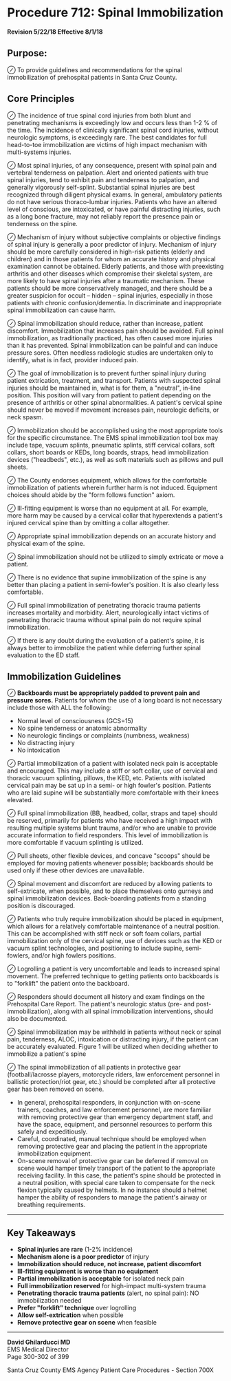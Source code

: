 # Procedure 712: Spinal Immobilization

**Revision 5/22/18 Effective 8/1/18**

## Purpose:

⊘ To provide guidelines and recommendations for the spinal immobilization of prehospital patients in Santa Cruz County.

## Core Principles

⊘ The incidence of true spinal cord injuries from both blunt and penetrating mechanisms is exceedingly low and occurs less than 1-2 % of the time. The incidence of clinically significant spinal cord injuries, without neurologic symptoms, is exceedingly rare. The best candidates for full head-to-toe immobilization are victims of high impact mechanism with multi-systems injuries.

⊘ Most spinal injuries, of any consequence, present with spinal pain and vertebral tenderness on palpation. Alert and oriented patients with true spinal injuries, tend to exhibit pain and tenderness to palpation, and generally vigorously self-splint. Substantial spinal injuries are best recognized through diligent physical exams. In general, ambulatory patients do not have serious thoraco-lumbar injuries. Patients who have an altered level of conscious, are intoxicated, or have painful distracting injuries, such as a long bone fracture, may not reliably report the presence pain or tenderness on the spine.

⊘ Mechanism of injury without subjective complaints or objective findings of spinal injury is generally a poor predictor of injury. Mechanism of injury should be more carefully considered in high-risk patients (elderly and children) and in those patients for whom an accurate history and physical examination cannot be obtained. Elderly patients, and those with preexisting arthritis and other diseases which compromise their skeletal system, are more likely to have spinal injuries after a traumatic mechanism. These patients should be more conservatively managed, and there should be a greater suspicion for occult – hidden – spinal injuries, especially in those patients with chronic confusion/dementia. In discriminate and inappropriate spinal immobilization can cause harm.

⊘ Spinal immobilization should reduce, rather than increase, patient discomfort. Immobilization that increases pain should be avoided. Full spinal immobilization, as traditionally practiced, has often caused more injuries than it has prevented. Spinal immobilization can be painful and can induce pressure sores. Often needless radiologic studies are undertaken only to identify, what is in fact, provider induced pain.

⊘ The goal of immobilization is to prevent further spinal injury during patient extrication, treatment, and transport. Patients with suspected spinal injuries should be maintained in, what is for them, a "neutral", in-line position. This position will vary from patient to patient depending on the presence of arthritis or other spinal abnormalities. A patient's cervical spine should never be moved if movement increases pain, neurologic deficits, or neck spasm.

⊘ Immobilization should be accomplished using the most appropriate tools for the specific circumstance. The EMS spinal immobilization tool box may include tape, vacuum splints, pneumatic splints, stiff cervical collars, soft collars, short boards or KEDs, long boards, straps, head immobilization devices ("headbeds", etc.), as well as soft materials such as pillows and pull sheets.

⊘ The County endorses equipment, which allows for the comfortable immobilization of patients wherein further harm is not induced. Equipment choices should abide by the "form follows function" axiom.

⊘ Ill-fitting equipment is worse than no equipment at all. For example, more harm may be caused by a cervical collar that hyperextends a patient's injured cervical spine than by omitting a collar altogether.

⊘ Appropriate spinal immobilization depends on an accurate history and physical exam of the spine.

⊘ Spinal immobilization should not be utilized to simply extricate or move a patient.

⊘ There is no evidence that supine immobilization of the spine is any better than placing a patient in semi-fowler's position. It is also clearly less comfortable.

⊘ Full spinal immobilization of penetrating thoracic trauma patients increases mortality and morbidity. Alert, neurologically intact victims of penetrating thoracic trauma without spinal pain do not require spinal immobilization.

⊘ If there is any doubt during the evaluation of a patient's spine, it is always better to immobilize the patient while deferring further spinal evaluation to the ED staff.

## Immobilization Guidelines

⊘ **Backboards must be appropriately padded to prevent pain and pressure sores.** Patients for whom the use of a long board is not necessary include those with ALL the following:
- Normal level of consciousness (GCS=15)
- No spine tenderness or anatomic abnormality
- No neurologic findings or complaints (numbness, weakness)
- No distracting injury
- No intoxication

⊘ Partial immobilization of a patient with isolated neck pain is acceptable and encouraged. This may include a stiff or soft collar, use of cervical and thoracic vacuum splinting, pillows, the KED, etc. Patients with isolated cervical pain may be sat up in a semi- or high fowler's position. Patients who are laid supine will be substantially more comfortable with their knees elevated.

⊘ Full spinal immobilization (BB, headbed, collar, straps and tape) should be reserved, primarily for patients who have received a high impact with resulting multiple systems blunt trauma, and/or who are unable to provide accurate information to field responders. This level of immobilization is more comfortable if vacuum splinting is utilized.

⊘ Pull sheets, other flexible devices, and concave "scoops" should be employed for moving patients whenever possible; backboards should be used only if these other devices are unavailable.

⊘ Spinal movement and discomfort are reduced by allowing patients to self-extricate, when possible, and to place themselves onto gurneys and spinal immobilization devices. Back-boarding patients from a standing position is discouraged.

⊘ Patients who truly require immobilization should be placed in equipment, which allows for a relatively comfortable maintenance of a neutral position. This can be accomplished with stiff neck or soft foam collars, partial immobilization only of the cervical spine, use of devices such as the KED or vacuum splint technologies, and positioning to include supine, semi-fowlers, and/or high fowlers positions.

⊘ Logrolling a patient is very uncomfortable and leads to increased spinal movement. The preferred technique to getting patients onto backboards is to "forklift" the patient onto the backboard.

⊘ Responders should document all history and exam findings on the Prehospital Care Report. The patient's neurologic status (pre- and post-immobilization), along with all spinal immobilization interventions, should also be documented.

⊘ Spinal immobilization may be withheld in patients without neck or spinal pain, tenderness, ALOC, intoxication or distracting injury, if the patient can be accurately evaluated. Figure 1 will be utilized when deciding whether to immobilize a patient's spine

⊘ The spinal immobilization of all patients in protective gear (football/lacrosse players, motorcycle riders, law enforcement personnel in ballistic protection/riot gear, etc.) should be completed after all protective gear has been removed on scene.
- In general, prehospital responders, in conjunction with on-scene trainers, coaches, and law enforcement personnel, are more familiar with removing protective gear than emergency department staff, and have the space, equipment, and personnel resources to perform this safely and expeditiously.
- Careful, coordinated, manual technique should be employed when removing protective gear and placing the patient in the appropriate immobilization equipment.
- On-scene removal of protective gear can be deferred if removal on scene would hamper timely transport of the patient to the appropriate receiving facility. In this case, the patient's spine should be protected in a neutral position, with special care taken to compensate for the neck flexion typically caused by helmets. In no instance should a helmet hamper the ability of responders to manage the patient's airway or breathing requirements.

---

## Key Takeaways

- **Spinal injuries are rare** (1-2% incidence)
- **Mechanism alone is a poor predictor** of injury
- **Immobilization should reduce, not increase, patient discomfort**
- **Ill-fitting equipment is worse than no equipment**
- **Partial immobilization is acceptable** for isolated neck pain
- **Full immobilization reserved** for high-impact multi-system trauma
- **Penetrating thoracic trauma patients** (alert, no spinal pain): NO immobilization needed
- **Prefer "forklift" technique** over logrolling
- **Allow self-extrication** when possible
- **Remove protective gear on scene** when feasible

---

**David Ghilarducci MD**  
EMS Medical Director  
Page 300-302 of 399

Santa Cruz County EMS Agency Patient Care Procedures - Section 700X

